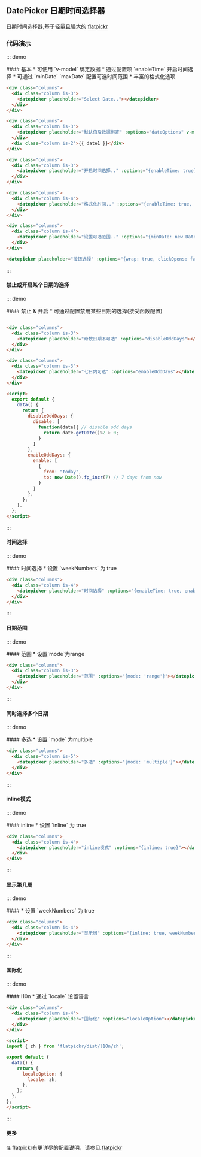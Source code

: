 ## DatePicker 日期时间选择器

日期时间选择器,基于轻量且强大的 [flatpickr](https://chmln.github.io/flatpickr/)


### 代码演示

::: demo
<summary>
  #### 基本
  * 可使用 `v-model` 绑定数据
  * 通过配置项 `enableTime` 开启时间选择
  * 可通过 `minDate` `maxDate` 配置可选时间范围
  * 丰富的格式化选项
</summary>

```html
<div class="columns">
  <div class="column is-3">
    <datepicker placeholder="Select Date.."></datepicker>
  </div>
</div>

<div class="columns">
  <div class="column is-3">
    <datepicker placeholder="默认值及数据绑定" :options="dateOptions" v-model="date1"></datepicker>
  </div>
  <div class="column is-2">{{ date1 }}</div>
</div>

<div class="columns">
  <div class="column is-3">
    <datepicker placeholder="开启时间选择.." :options="{enableTime: true}"></datepicker>
  </div>
</div>

<div class="columns">
  <div class="column is-4">
    <datepicker placeholder="格式化时间.." :options="{enableTime: true, altInput: true, altFormat: 'F j, Y h:i K'}"></datepicker>
  </div>
</div>

<div class="columns">
  <div class="column is-4">
    <datepicker placeholder="设置可选范围.." :options="{minDate: new Date(), maxDate: '2017-12-20',}"></datepicker>
  </div>
</div>

<datepicker placeholder="按钮选择" :options="{wrap: true, clickOpens: false,}" class="is-grouped"></datepicker>

```
:::

#### 禁止或开启某个日期的选择

::: demo
<summary>
  #### 禁止 & 开启
  * 可通过配置禁用某些日期的选择(接受函数配置)
</summary>

```html

<div class="columns">
  <div class="column is-3">
    <datepicker placeholder="奇数日期不可选" :options="disableOddDays"></datepicker>
  </div>
</div>

<div class="columns">
  <div class="column is-3">
    <datepicker placeholder="七日内可选" :options="enableOddDays"></datepicker>
  </div>
</div>

<script>
  export default {
    data() {
      return {
        disableOddDays: {
          disable: [
            function(date){ // disable odd days
              return date.getDate()%2 > 0;
            }
          ]
        },
        enableOddDays: {
          enable: [
            {
              from: "today",
              to: new Date().fp_incr(7) // 7 days from now
            }
          ]
        },
      };
    },
  };
</script>

```
:::

#### 时间选择

::: demo
<summary>
  #### 时间选择
  * 设置 `weekNumbers` 为 true
</summary>

```html
<div class="columns">
  <div class="column is-4">
    <datepicker placeholder="时间选择" :options="{enableTime: true, enableSeconds: true, noCalendar: true, time_24hr: true}"></datepicker>
  </div>
</div>
```
:::


#### 日期范围

::: demo
<summary>
  #### 范围
  * 设置`mode`为range
</summary>

```html
<div class="columns">
  <div class="column is-3">
    <datepicker placeholder="范围" :options="{mode: 'range'}"></datepicker>
  </div>
</div>
```
:::

#### 同时选择多个日期

::: demo
<summary>
  #### 多选
  * 设置 `mode` 为multiple
</summary>

```html
<div class="columns">
  <div class="column is-5">
    <datepicker placeholder="多选" :options="{mode: 'multiple'}"></datepicker>
  </div>
</div>
```
:::


#### inline模式

::: demo
<summary>
  #### inline
  * 设置 `inline` 为 true
</summary>

```html
<div class="columns">
  <div class="column is-4">
    <datepicker placeholder="inline模式" :options="{inline: true}"></datepicker>
  </div>
</div>
```
:::

#### 显示第几周

::: demo
<summary>
  ####
  * 设置 `weekNumbers` 为 true
</summary>

```html
<div class="columns">
  <div class="column is-4">
    <datepicker placeholder="显示周" :options="{inline: true, weekNumbers: true}"></datepicker>
  </div>
</div>
```
:::

#### 国际化

::: demo
<summary>
  #### l10n
  * 通过 `locale` 设置语言
</summary>

```html
<div class="columns">
  <div class="column is-4">
    <datepicker placeholder="国际化" :options="localeOption"></datepicker>
  </div>
</div>

<script>
import { zh } from 'flatpickr/dist/l10n/zh';

export default {
  data() {
    return {
      localeOption: {
        locale: zh,
      },
    };
  },
};
</script>
```
:::

#### 更多

`注` flatpickr有更详尽的配置说明，请参见 [flatpickr](https://chmln.github.io/flatpickr/)

<script>
import { zh } from 'flatpickr/dist/l10n/zh';

export default {
  data() {
    return {
      dateOptions: {
      },
      dateOptions2: {
        wrap: true,
        clickOpens: false,
      },
      disableOddDays: {
        disable: [
          function(date){ // disable odd days
            return date.getDate()%2 > 0;
          }
        ]
      },
      enableOddDays: {
        enable: [
          {
            from: "today",
            to: new Date().fp_incr(7) // 7 days from now
          }
        ]
      },
      date1: '2016-10-20',
      localeOption: {
        locale: zh,
      },
    };
  },
};
</script>
